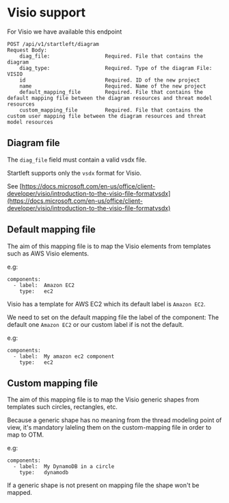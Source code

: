 # Visio support
For Visio we have available this endpoint
```
POST /api/v1/startleft/diagram
Request Body:
    diag_file:                  Required. File that contains the diagram
    diag_type:                  Required. Type of the diagram File: VISIO
    id                          Required. ID of the new project
    name                        Required. Name of the new project
    default_mapping_file        Required. File that contains the default mapping file between the diagram resources and threat model resources
    custom_mapping_file         Required. File that contains the custom user mapping file between the diagram resources and threat model resources
```

## Diagram file
The `diag_file` field must contain a valid vsdx file.

Startleft supports only the `vsdx` format for Visio. 

See [https://docs.microsoft.com/en-us/office/client-developer/visio/introduction-to-the-visio-file-formatvsdx](https://docs.microsoft.com/en-us/office/client-developer/visio/introduction-to-the-visio-file-formatvsdx)


## Default mapping file
The aim of this mapping file is to map the  Visio elements from templates such as AWS Visio elements.

e.g: 
```commandline
components:
  - label:  Amazon EC2
    type:   ec2
```

Visio has a template for AWS EC2 which its default label is ```Amazon EC2```.

We need to set on the default mapping file the label of the component: The default one ```Amazon EC2``` or our custom label if is not the default.

e.g: 
```commandline
components:
  - label:  My amazon ec2 component
    type:   ec2
```


## Custom mapping file
The aim of this mapping file is to map the Visio generic shapes from templates such circles, rectangles, etc.

Because a generic shape has no meaning from the thread modeling point of view, it's mandatory laleling them on the 
custom-mapping file in order to map to OTM.


e.g: 
```commandline
components:
  - label:  My DynamoDB in a circle
    type:   dynamodb
```

If a generic shape is not present on mapping file the shape won't be mapped.

